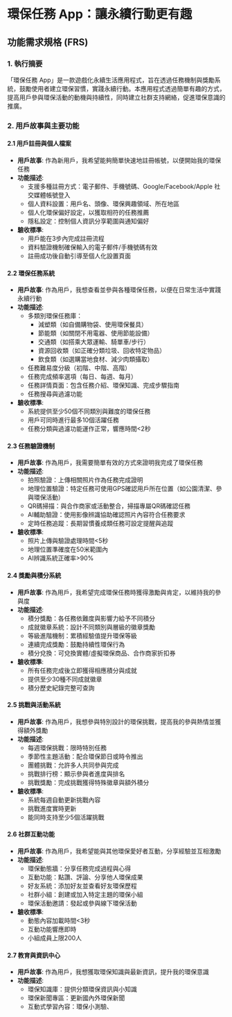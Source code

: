 # 環保任務 App：讓永續行動更有趣
## 功能需求規格 (FRS)

### 1. 執行摘要
「環保任務 App」是一款遊戲化永續生活應用程式，旨在透過任務機制與獎勵系統，鼓勵使用者建立環保習慣，實踐永續行動。本應用程式透過簡單有趣的方式，提高用戶參與環保活動的動機與持續性，同時建立社群支持網絡，促進環保意識的推廣。

### 2. 用戶故事與主要功能

#### 2.1 用戶註冊與個人檔案
- **用戶故事**: 作為新用戶，我希望能夠簡單快速地註冊帳號，以便開始我的環保任務
- **功能描述**:
  - 支援多種註冊方式：電子郵件、手機號碼、Google/Facebook/Apple 社交媒體帳號登入
  - 個人資料設置：用戶名、頭像、環保興趣領域、所在地區
  - 個人化環保偏好設定，以獲取相符的任務推薦
  - 隱私設定：控制個人資訊分享範圍與通知偏好
- **驗收標準**:
  - 用戶能在3步內完成註冊流程
  - 資料驗證機制確保輸入的電子郵件/手機號碼有效
  - 註冊成功後自動引導至個人化設置頁面

#### 2.2 環保任務系統
- **用戶故事**: 作為用戶，我想查看並參與各種環保任務，以便在日常生活中實踐永續行動
- **功能描述**:
  - 多類別環保任務庫：
    - 減塑類（如自備購物袋、使用環保餐具）
    - 節能類（如關閉不用電器、使用節能設備）
    - 交通類（如搭乘大眾運輸、騎單車/步行）
    - 資源回收類（如正確分類垃圾、回收特定物品）
    - 飲食類（如選購當地食材、減少肉類攝取）
  - 任務難易度分級（初階、中階、高階）
  - 任務完成頻率選項（每日、每週、每月）
  - 任務詳情頁面：包含任務介紹、環保知識、完成步驟指南
  - 任務搜尋與過濾功能
- **驗收標準**:
  - 系統提供至少50個不同類別與難度的環保任務
  - 用戶可同時進行最多10個活躍任務
  - 任務分類與過濾功能運作正常，響應時間<2秒

#### 2.3 任務驗證機制
- **用戶故事**: 作為用戶，我需要簡單有效的方式來證明我完成了環保任務
- **功能描述**:
  - 拍照驗證：上傳相關照片作為任務完成證明
  - 地理位置驗證：特定任務可使用GPS確認用戶所在位置（如公園清潔、參與環保活動）
  - QR碼掃描：與合作商家或活動整合，掃描專屬QR碼確認任務
  - AI輔助驗證：使用影像辨識協助確認照片內容符合任務要求
  - 定時任務追蹤：長期習慣養成類任務可設定提醒與追蹤
- **驗收標準**:
  - 照片上傳與驗證處理時間<5秒
  - 地理位置準確度在50米範圍內
  - AI辨識系統正確率>90%

#### 2.4 獎勵與積分系統
- **用戶故事**: 作為用戶，我希望完成環保任務時獲得激勵與肯定，以維持我的參與度
- **功能描述**:
  - 積分獎勵：各任務依難度與影響力給予不同積分
  - 成就徽章系統：設計不同類別與層級的徽章獎勵
  - 等級進階機制：累積經驗值提升環保等級
  - 連續完成獎勵：鼓勵持續性環保行為
  - 積分兌換：可兌換實體/虛擬環保商品、合作商家折扣券
- **驗收標準**:
  - 所有任務完成後立即獲得相應積分與成就
  - 提供至少30種不同成就徽章
  - 積分歷史紀錄完整可查詢

#### 2.5 挑戰與活動系統
- **用戶故事**: 作為用戶，我想參與特別設計的環保挑戰，提高我的參與熱情並獲得額外獎勵
- **功能描述**:
  - 每週環保挑戰：限時特別任務
  - 季節性主題活動：配合環保節日或時令推出
  - 團體挑戰：允許多人共同參與完成
  - 挑戰排行榜：顯示參與者進度與排名
  - 挑戰獎勵：完成挑戰獲得特殊徽章與額外積分
- **驗收標準**:
  - 系統每週自動更新挑戰內容
  - 挑戰進度實時更新
  - 能同時支持至少5個活躍挑戰

#### 2.6 社群互動功能
- **用戶故事**: 作為用戶，我希望能與其他環保愛好者互動，分享經驗並互相激勵
- **功能描述**:
  - 環保動態牆：分享任務完成過程與心得
  - 互動功能：點讚、評論、分享他人環保成果
  - 好友系統：添加好友並查看好友環保歷程
  - 社群小組：創建或加入特定主題的環保小組
  - 環保活動邀請：發起或參與線下環保活動
- **驗收標準**:
  - 動態內容加載時間<3秒
  - 互動功能響應即時
  - 小組成員上限200人

#### 2.7 教育與資訊中心
- **用戶故事**: 作為用戶，我想獲取環保知識與最新資訊，提升我的環保意識
- **功能描述**:
  - 環保知識庫：提供分類環保資訊與小知識
  - 環保新聞專區：更新國內外環保新聞
  - 互動式學習內容：環保小測驗、